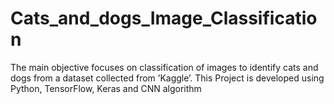# Cats_and_dogs_Image_Classification
The main objective focuses on classification of images to identify cats and dogs from a dataset collected from ’Kaggle’. This Project is developed using Python, TensorFlow, Keras and CNN algorithm



